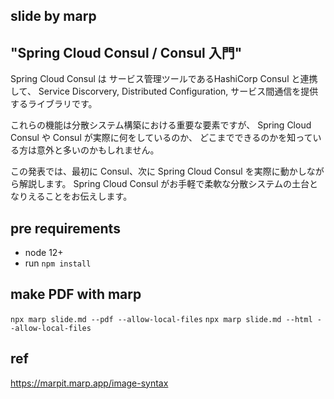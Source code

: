 slide by marp
----------

## "Spring Cloud Consul / Consul 入門"

Spring Cloud Consul は サービス管理ツールであるHashiCorp Consul と連携して、
Service Discorvery, Distributed Configuration, サービス間通信を提供するライブラリです。

これらの機能は分散システム構築における重要な要素ですが、
Spring Cloud Consul や Consul が実際に何をしているのか、
どこまでできるのかを知っている方は意外と多いのかもしれません。

この発表では、最初に Consul、次に Spring Cloud Consul を実際に動かしながら解説します。
Spring Cloud Consul がお手軽で柔軟な分散システムの土台となりえることをお伝えします。


## pre requirements

+ node 12+
+ run `npm install`

## make PDF with marp

`npx marp slide.md --pdf --allow-local-files`
`npx marp slide.md --html --allow-local-files`

## ref

https://marpit.marp.app/image-syntax

